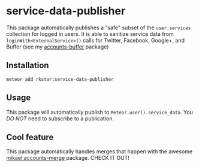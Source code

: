 service-data-publisher
===============

This package automatically publishes a "safe" subset of the `user.services` collection for logged in users.
It is able to sanitize service data from `loginWith<ExternalService>()` calls for Twitter, Facebook, Google+, and Buffer (see my [accounts-buffer](https://github.com/rkstar/accounts-buffer) package)

## Installation
`meteor add rkstar:service-data-publisher`

## Usage
This package will automatically publish to `Meteor.user().service_data`.  You *DO NOT* need to subscribe to a publication.

## Cool feature
This package automatically handles merges that happen with the awesome [mikael:accounts-merge](https://github.com/lirbank/meteor-accounts-merge) package.  CHECK IT OUT!